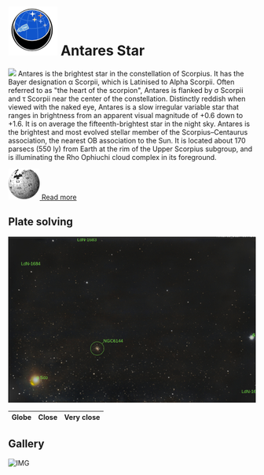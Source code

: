# ![](..//Imaging//Common/pyl-tiny.png) Antares Star
![](..//Imaging//JPEG/Antares_Star+00+co.jpg)
Antares is the brightest star in the constellation of Scorpius. It has the Bayer designation α Scorpii, which is Latinised to Alpha Scorpii. Often referred to as "the heart of the scorpion", Antares is flanked by σ Scorpii and τ Scorpii near the center of the constellation. Distinctly reddish when viewed with the naked eye, Antares is a slow irregular variable star that ranges in brightness from an apparent visual magnitude of +0.6 down to +1.6. It is on average the fifteenth-brightest star in the night sky. Antares is the brightest and most evolved stellar member of the Scorpius–Centaurus association, the nearest OB association to the Sun. It is located about 170 parsecs (550 ly) from Earth at the rim of the Upper Scorpius subgroup, and is illuminating the Rho Ophiuchi cloud complex in its foreground.

[![](..//Imaging//Common/Wikipedia.png) Read more](https://en.wikipedia.org/wiki/Antares)
## Plate solving 


![IMG](..//Imaging//HD/Antares_Star_Annotated.jpg)


| Globe | Close | Very close |
| ----- | ----- | ----- |


## Gallery
![IMG](..//Imaging//JPEG/Antares_Star+00+co.jpg) 

